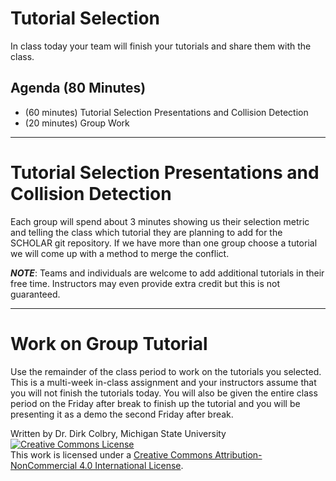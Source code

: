 #  Tutorial Selection



In class today your team will finish your tutorials and share them with the class. 


## Agenda (80 Minutes)

- (60 minutes) Tutorial Selection Presentations and Collision Detection
- (20 minutes) Group Work

----
# Tutorial Selection Presentations and Collision Detection

Each group will spend about 3 minutes showing us their selection metric and telling the class which tutorial they are planning to add for the SCHOLAR git repository.   If we have more than one group choose a tutorial we will come up with a method to merge the conflict. 

**_NOTE_**: Teams and individuals are welcome to add additional tutorials in their free time.  Instructors may even provide extra credit but this is not guaranteed. 

----
<a name="Group_programming_Project"></a>
# Work on Group Tutorial

Use the remainder of the class period to work on the tutorials you selected.  This is a multi-week in-class assignment and your instructors assume that you will not finish the tutorials today. You will also be given the entire class period on the Friday after break  to finish up the tutorial and you will be presenting it as a demo the second Friday after break. 

Written by Dr. Dirk Colbry, Michigan State University
<a rel="license" href="http://creativecommons.org/licenses/by-nc/4.0/"><img alt="Creative Commons License" style="border-width:0" src="https://i.creativecommons.org/l/by-nc/4.0/88x31.png" /></a><br />This work is licensed under a <a rel="license" href="http://creativecommons.org/licenses/by-nc/4.0/">Creative Commons Attribution-NonCommercial 4.0 International License</a>.
